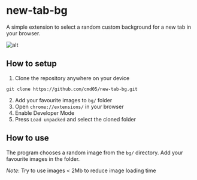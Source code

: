 # new-tab-bg
A simple extension to select a random custom background for a new tab in your browser.

![alt](https://i.imgur.com/9isML88.png)

## How to setup

1. Clone the repository anywhere on your device

```
git clone https://github.com/cmd05/new-tab-bg.git
```

2. Add your favourite images to `bg/` folder
3. Open `chrome://extensions/` in your browser
4. Enable Developer Mode
5. Press `Load unpacked` and select the cloned folder

## How to use

The program chooses a random image from the `bg/` directory. Add your favourite images in the folder. 

*Note*: Try to use images < 2Mb to reduce image loading time